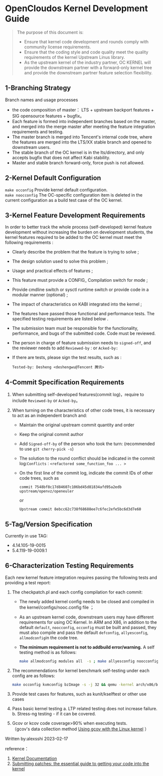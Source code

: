 # OpenCloudos Kernel Development Guide

> The purpose of this document is:
> 
> - Ensure that kernel code development and rounds comply with community license requirements.
> - Ensure that the coding style and code quality meet the quality requirements of the kernel Upstream Linus library.       
> - As the upstream kernel of the industry partner, OC KERNEL will provide the downstream partner with a forward-only kernel tree and provide the downstream partner feature selection flexibility.     

## 1-Branching Strategy

Branch names and usage processes 

- the code composition of master： LTS + upstream backport features + SIG opensource features + bugfix。    
- Each feature is formed into independent branches based on the master, and merged into the merge master after meeting the feature integration requirements and testing.    
- The master branch is merged into Tencent's internal code tree, where the features are merged into the LTS/XX stable branch and opened to downstream users.
- The stable branch of the OC kernel is in the lts/directory, and only accepts bugfix that does not affect Kabi stability. 
- Master and stable branch forward-only, force push is not allowed.

## 2-Kernel Default Configuration

`make occonfig` Provide kernel default configuration.   
`make noocconfig` The OC-specific configuration item is deleted in the current configuration as a build test case of the OC kernel.

## 3-Kernel Feature Development Requirements

In order to better track the whole process (self-developed) kernel feature development without increasing the burden on development students, the kernel features required to be added to the OC kernel must meet the following requirements :

- Clearly describe the problem that the feature is trying to solve ;

- The design solution used to solve this problem ;

- Usage and practical effects of features ;

- This feature must provide a CONFIG_ Compilation switch for mode ;

- Provide cmdline switch or sysctl runtime switch or provide code in a modular manner (optional) ;

- The impact of characteristics on KABI integrated into the kernel ;

- The features have passed those functional and performance tests. The specified testing requirements are listed below .

- The submission team must be responsible for the functionality, performance, and bugs of the submitted code. Code must be reviewed.

- The person in charge of feature submission needs to `signed-off`,  and the reviewer needs to add `Reviewed-by：`or `Acked-by: `

- If there are tests, please sign the test results, such as :
  
  ```
  Tested-by: Desheng <deshengwu@Tencent 腾讯>
  ```

## 4-Commit Specification Requirements

1. When submitting self-developed features(commit log)，require to include `Reviewed-by` or `Acked-by`。

2. When turning on the characteristics of other code trees, it is necessary to act as an independent branch and:
   
   - Maintain the original upstream commit quantity and order
   
   - Keep the original commit author
   
   - Add `Signed-off-by` of the person who took the turn: (recommended to use `git cherry-pick -s`)
   
   - The solution to the round conflict should be indicated in the commit log:`Conflicts：<refactored some_function_foo ... >`
   
   - On the first line of the commit log, indicate the commit IDs of other code trees, such as
     
     ```text
     commit 7548bf8c17d84607c106bd45d81834afd95a2edb upstream/openvz/openeuler
     ```
     
     or 
     
     ```text
     Upstream commit 8ebcc62c738f68688ee7c6fec2efe5bc6d3d7e60
     ```

## 5-Tag/Version Specification

Currently in use TAG:      

- 4.14.105-19-0015
- 5.4.119-19-0009.1

## 6-Characterization Testing Requirements

Each new kernel feature integration requires passing the following tests and providing a test report:   

1. The checkpatch.pl and each config compilation for each commit: 
   
   - The newly added kernel config needs to be closed and compiled in the kernel/configs/nooc.config file ；
   
   - As an upstream kernel code, downstream users may have different requirements for using OC Kernel.  In ARM and X86, in addition to the default `default`, `noocconfig`, `occonfig` must be built and passed, they must also compile and pass the default `defconfig`, `allyesconfig`, `allmodconfig`in the code tree.
   
   - **The minimum requirement is not to addbuild error/warning.** A self testing method is as follows:
     
     ```bash
     make allmodconfig modules all  -s ; make allyesconfig noocconfig all -s 
     ```

2. The recommendations for kernel benchmark self-testing under each config are as follows:
   
   ```bash
   make occonfig kvmconfig bzImage -s -j 32 && qemu -kernel arch/x86/boot/bzImage --nographic -m 4g -smp 4 --enable-kvm  ...
   ```

3. Provide test cases for features, such as kunit/kselftest or other use cases

4. Pass basic kernel testing
    a. LTP related testing does not increase failure.
    b. Stress-ng testing - if it can be covered.

5. Gcov or kcov code coverage>90% when executing tests.        
   （gcov's data collection method [Using gcov with the Linux kernel](https://www.kernel.org/doc/html/latest/dev-tools/gcov.html) ）

Written by:alexsshi 2023-02-17        

reference：

1. [Kernel Documentation](https://www.kernel.org/doc/html/latest/index.html#id6)      
2. [Submitting patches: the essential guide to getting your code into the kernel](https://www.kernel.org/doc/html/latest/process/submitting-patches.html)        
